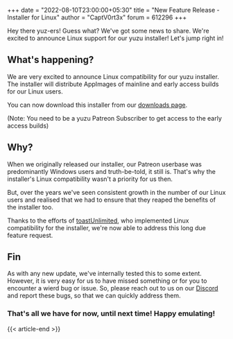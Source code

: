 +++
date = "2022-08-10T23:00:00+05:30"
title = "New Feature Release - Installer for Linux"
author = "CaptV0rt3x"
forum = 612296
+++

Hey there yuz-ers!
Guess what? We've got some news to share.
We're excited to announce Linux support for our yuzu installer!
Let's jump right in!

<!--more-->

## What's happening?

We are very excited to announce Linux compatibility for our yuzu installer.
The installer will distribute AppImages of mainline and early access builds for our Linux users.

You can now download this installer from our [downloads page](https://yuzu-emu.org/downloads/).

(Note: You need to be a yuzu Patreon Subscriber to get access to the early access builds)

## Why?

When we originally released our installer, our Patreon userbase was predominantly Windows users and truth-be-told, it still is.
That's why the installer's Linux compatibility wasn't a priority for us then.

But, over the years we've seen consistent growth in the number of our Linux users 
and realised that we had to ensure that they reaped the benefits of the installer too.

Thanks to the efforts of [toastUnlimited](https://github.com/lat9nq), who implemented Linux compatibility for the installer,
we're now able to address this long due feature request.

## Fin

As with any new update, we've internally tested this to some extent. 
However, it is very easy for us to have missed something or for you to encounter a wierd bug or issue.
So, please reach out to us on our [Discord](https://discord.gg/u77vRWY) and report these bugs, so that we can quickly address them.

### That's all we have for now, until next time! Happy emulating!

{{< article-end >}}
